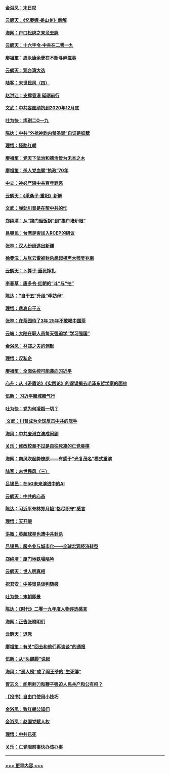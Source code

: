 #### [金浴凤：末日叹](../pages/nsc993/n11752359.md?t=12291955) 
#### [云鹤天：《忆秦娥‧娄山关》新解](../pages/nsc993/n11752348.md?t=12291955) 
#### [海网：户口松绑之来龙去脉](../pages/nsc993/n11752328.md?t=12291955) 
#### [云鹤天：十六字令‧中共在二零一九](../pages/nsc993/n11752305.md?t=12291955) 
#### [廖祖笙：周永康余孽在不断寻衅滋事](../pages/nsc993/n11751013.md?t=12291955) 
#### [云鹤天：观台湾大选](../pages/nsc993/n11751007.md?t=12291955) 
#### [陆客：末世民风（四）](../pages/nsc993/n11749203.md?t=12291955) 
#### [赵洪江：支撑香港 砥砺前行](../pages/nsc993/n11748482.md?t=12291955) 
#### [文武：中共妄图顽抗到2020年12月底](../pages/nsc993/n11748446.md?t=12291955) 
#### [吐为快：挥别二O一九](../pages/nsc993/n11748411.md?t=12291955) 
#### [陈达：中共“外扰神韵内禁圣诞”自证是妖孽](../pages/nsc993/n11748226.md?t=12291955) 
#### [理悟：怪胎红朝](../pages/nsc993/n11748206.md?t=12291955) 
#### [廖祖笙：党天下法治和德治皆为无本之木](../pages/nsc993/n11748135.md?t=12291955) 
#### [廖祖笙：杀人党血腥“执政”70年](../pages/nsc993/n11745144.md?t=12291955) 
#### [中立：神必严惩中共百年罪恶](../pages/nsc993/n11744970.md?t=12291955) 
#### [云鹤天：《采桑子‧重阳》新解](../pages/nsc993/n11744948.md?t=12291955) 
#### [文武：弹劾川普是在帮中共的忙](../pages/nsc993/n11744758.md?t=12291955) 
#### [郑纯清：从“挨门砸饭锅”到“挨户堵炉眼”](../pages/nsc993/n11744745.md?t=12291955) 
#### [吕锡民：台湾是否加入RCEP的研议](../pages/nsc993/n11744701.md?t=12291955) 
#### [张林：汉人纷纷逃出新疆](../pages/nsc993/n11743530.md?t=12291955) 
#### [徐曼沅：从张云雷被封杀想起相声大师吴兆南](../pages/nsc993/n11741816.md?t=12291955) 
#### [云鹤天：卜算子‧垂死挣扎](../pages/nsc993/n11739956.md?t=12291955) 
#### [李春草：唐多令‧红朝的“斗”与“拍”](../pages/nsc993/n11739830.md?t=12291955) 
#### [陈达：“自干五”升级“牵妨母”](../pages/nsc993/n11739724.md?t=12291955) 
#### [理悟：悲哀自干五](../pages/nsc993/n11739547.md?t=12291955) 
#### [张林：在茶园待了3年 25年不敢喝中国茶](../pages/nsc993/n11739240.md?t=12291955) 
#### [云端：大陆在职人员每天强迫学“学习强国”](../pages/nsc993/n11738735.md?t=12291955) 
#### [金浴凤：林郑之夫的渊默](../pages/nsc993/n11737735.md?t=12291955) 
#### [理悟：叹私企](../pages/nsc993/n11737715.md?t=12291955) 
#### [廖祖笙：全面失控可能袭向习近平](../pages/nsc993/n11737704.md?t=12291955) 
#### [心升：从《矛盾论》《实践论》的谬误揭去毛泽东哲学家的面纱](../pages/nsc993/n11736962.md?t=12291955) 
#### [伍新： 习近平赌城赌气行](../pages/nsc993/n11736929.md?t=12291955) 
#### [吐为快：党为何凌蹈一切？](../pages/nsc993/n11736915.md?t=12291955) 
#### [ 文武：川普成为全球反击中共的旗手](../pages/nsc993/n11736882.md?t=12291955) 
#### [海风：中共废港立澳成闹剧](../pages/nsc993/n11735857.md?t=12291955) 
#### [关乐：修改校章不过是自往死凑的亡党臭棋](../pages/nsc993/n11735097.md?t=12291955) 
#### [海网：南风吹起势燎原——有感于“光复茂名”模式重演](../pages/nsc993/n11732308.md?t=12291955) 
#### [陆客：末世民风（三）](../pages/nsc993/n11732211.md?t=12291955) 
#### [吕锡民：在5G未来演进中的AI](../pages/nsc993/n11730010.md?t=12291955) 
#### [云鹤天：中共的心态](../pages/nsc993/n11729906.md?t=12291955) 
#### [陈达：习近平夸林郑月娥“恪尽职守”感言](../pages/nsc993/n11729881.md?t=12291955) 
#### [理悟：天开眼](../pages/nsc993/n11729699.md?t=12291955) 
#### [洪微：英超球星也遭中共封杀](../pages/nsc993/n11727243.md?t=12291955) 
#### [吕锡民：服务业与城市化——全球宏观经济转型](../pages/nsc993/n11725845.md?t=12291955) 
#### [郑纯清：厦门地铁塌陷吟](../pages/nsc993/n11725813.md?t=12291955) 
#### [云鹤天：世人明真相](../pages/nsc993/n11725621.md?t=12291955) 
#### [祝君安：中美贸易谈判随感](../pages/nsc993/n11725609.md?t=12291955) 
#### [吐为快：末朝即景](../pages/nsc993/n11723365.md?t=12291955) 
#### [陈达：《时代》二零一九年度人物评选感言](../pages/nsc993/n11723337.md?t=12291955) 
#### [海网：正告张晓明们](../pages/nsc993/n11723228.md?t=12291955) 
#### [云鹤天：退党](../pages/nsc993/n11723056.md?t=12291955) 
#### [廖祖笙：有关“回去和他们再谈谈”的通报](../pages/nsc993/n11722442.md?t=12291955) 
#### [伍新：从“头踢脚”说起](../pages/nsc993/n11722429.md?t=12291955) 
#### [海风：“恶人榜”成了阎王爷的“生死簿”](../pages/nsc993/n11722272.md?t=12291955) 
#### [胥志义：能用剌刀和鞭子强迫人民共产和公有吗？](../pages/nsc993/n11720569.md?t=12291955) 
#### [【投书】自由门使用小技巧](../pages/nsc993/n11720180.md?t=12291955) 
#### [金浴凤：致红朝公知们](../pages/nsc993/n11720563.md?t=12291955) 
#### [金浴凤：赵国党赋人权](../pages/nsc993/n11720533.md?t=12291955) 
#### [理悟：中共已死](../pages/nsc993/n11720233.md?t=12291955) 
#### [关乐：亡党眼前事快办该办事](../pages/nsc993/n11719160.md?t=12291955) 

----
#### [ >>> 更早内容 <<< ](../indexes/nsc993-earlier.md)
